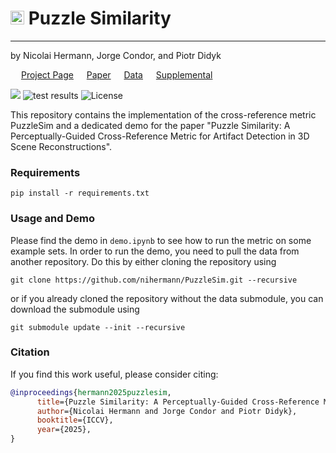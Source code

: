 # <img src="https://www.svgrepo.com/show/510149/puzzle-piece.svg" width="22"/> Puzzle Similarity

-----
by Nicolai Hermann, Jorge Condor, and Piotr Didyk  

<p align="left">
  <link rel="stylesheet" href="https://cdnjs.cloudflare.com/ajax/libs/font-awesome/6.7.2/css/all.min.css">
  <img src="https://raw.githubusercontent.com/FortAwesome/Font-Awesome/6.x/svgs/solid/cube.svg" width=13 height=13> <a target="_blank" href="https://nihermann.github.io/puzzlesim/index.html">Project Page</a>
  <img src="https://raw.githubusercontent.com/FortAwesome/Font-Awesome/6.x/svgs/solid/file-pdf.svg" width=13 height=13> <a target="_blank" href="https://arxiv.org/abs/2411.17489">Paper</a>
  <img src="https://raw.githubusercontent.com/FortAwesome/Font-Awesome/6.x/svgs/solid/database.svg" width=13 height=13> <a target="_blank" href="https://huggingface.co/datasets/nihermann/annotated-3DGS-artifacts">Data</a>
  <img src="https://raw.githubusercontent.com/FortAwesome/Font-Awesome/6.x/svgs/solid/file-circle-plus.svg" width=13 height=13> <a target="_blank" href="puzzlesim/data/Puzzle_Similarity_Supplemental.pdf">Supplemental</a>
</p>
<p align="left">
  <a target="_blank" href="https://arxiv.org/abs/2411.17489"><img src=https://img.shields.io/badge/arXiv-2411.17489-b31b1b.svg></a>
  <img src="https://github.com/nihermann/PuzzleSim/actions/workflows/tests.yml/badge.svg" alt="test results">
  <img src="https://img.shields.io/badge/license-Apache 2.0-green" alt="License">
</p>

This repository contains the implementation of the cross-reference metric PuzzleSim and a dedicated demo for the paper "Puzzle Similarity: A Perceptually-Guided Cross-Reference Metric for Artifact Detection in 3D Scene Reconstructions".

### Requirements
```shell
pip install -r requirements.txt
```
### Usage and Demo
Please find the demo in `demo.ipynb` to see how to run the metric on some example sets. In order to run the demo, you need to pull the data from another repository. Do this by either cloning the repository using
```shell
git clone https://github.com/nihermann/PuzzleSim.git --recursive
```
or if you already cloned the repository without the data submodule, you can download the submodule using
```shell
git submodule update --init --recursive
```

### Citation
If you find this work useful, please consider citing:
```bibtex
@inproceedings{hermann2025puzzlesim,
      title={Puzzle Similarity: A Perceptually-Guided Cross-Reference Metric for Artifact Detection in 3D Scene Reconstructions},
      author={Nicolai Hermann and Jorge Condor and Piotr Didyk},
      booktitle={ICCV},
      year={2025},
}
```
